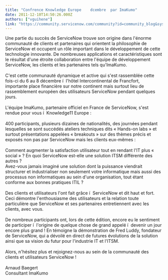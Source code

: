 ```yaml
---
title: "Confrence Knowledge Europe    dcembre  par ImaKumo"
date: 2011-12-10T14:50:26.000Z
authors: ["vguihene"]
link: "https://community.servicenow.com/community?id=community_blog&sys_id=012e266ddbd0dbc01dcaf3231f9619f5"
---
```

<p>Une partie du succès de ServiceNow trouve son origine dans l'énorme communauté de clients et partenaires qui orientent la philosophie de ServiceNow et occupent un rôle important dans le développement de cette technologie innovante. De nombreuses applications et caractéristiques sont le résultat d'une étroite collaboration entre l'équipe de développement ServiceNow, les clients et les partenaires tels qu'ImaKumo.<br /><br />C'est cette communauté dynamique et active qui s'est rassemblée cette fois-ci du 6 au 8 décembre í  l'hôtel Intercontinental de Francfort, importante place financière sur notre continent mais surtout lieu de rassemblement européen des utilisateurs ServiceNow pendant quelques jours.<br /><br />L'équipe ImaKumo, partenaire officiel en France de ServiceNow, s'est rendue pour vous í  Knowledge11 Europe :<br /><br />400 participants, plusieurs dizaines de nationalités, des journées pendant lesquelles se sont succédés ateliers techniques dits  « Hands-on labs  » et surtout présentations appelées  « breakouts  » sur des thèmes précis et exposés non pas par ServiceNow mais les clients eux-mêmes :<br /><br />Comment augmenter la satisfaction utilisateur tout en rendant l'IT plus  « social  » ? En quoi ServiceNow est-elle une solution ITSM différente des autres ? <br />Avez-vous jamais imaginé une solution dont la puissance viendrait structurer et industrialiser non seulement votre informatique mais aussi des processus non informatiques au sein d'une organisation, tout étant conforme aux bonnes pratiques ITIL ? <br /><br />Des clients et utilisateurs l'ont fait grâce í  ServiceNow et dit haut et fort. Ceci démontre l'enthousiasme des utilisateurs et la relation toute particulière que ServiceNow et ses partenaires entretiennent avec les clients, avec vous.<br /><br />De nombreux participants ont, lors de cette édition, encore eu le sentiment de participer í  l'origine de quelque chose de grand appelé í  devenir un jour encore plus grand ! En témoigne la démonstration de Fred Luddy, fondateur de ServiceNow, qui a dévoilé en direct de futures évolutions de la solution ainsi que sa vision du futur pour l'industrie IT et l'ITSM.<br /><br />Alors, n'hésitez plus et rejoignez-nous au sein de la communauté des clients et utilisateurs ServiceNow !<br /><br />Arnaud Baegert<br />Consultant ImaKumo</p>